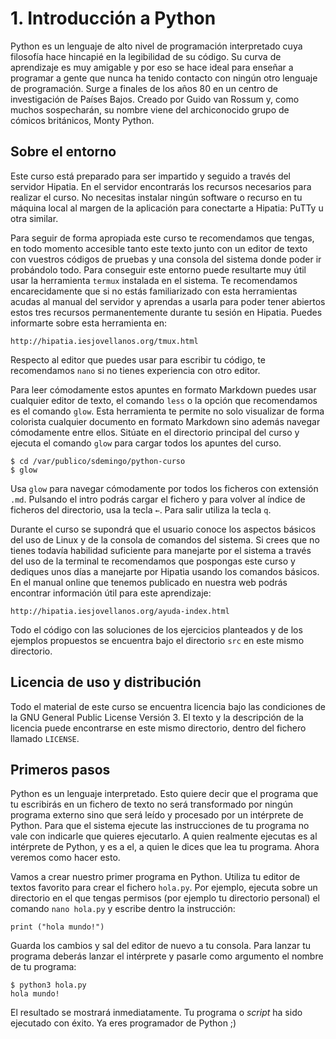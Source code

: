 


# 1. Introducción a Python


Python es un lenguaje de alto nivel de programación interpretado cuya filosofía
hace hincapié en la legibilidad de su código. Su curva de aprendizaje es muy
amigable y por eso se hace ideal para enseñar a programar a gente que nunca ha
tenido contacto con ningún otro lenguaje de programación. Surge a finales de los
años 80 en un centro de investigación de Países Bajos. Creado por Guido van
Rossum y, como muchos sospecharán, su nombre viene del archiconocido grupo de
cómicos británicos, Monty Python.


## Sobre el entorno

Este curso está preparado para ser impartido y seguido a través del servidor
Hipatia. En el servidor encontrarás los recursos necesarios para realizar el
curso. No necesitas instalar ningún software o recurso en tu máquina local al
margen de la aplicación para conectarte a Hipatia: PuTTy u otra similar.

Para seguir de forma apropiada este curso te recomendamos que tengas, en todo
momento accesible tanto este texto junto con un editor de texto con vuestros
códigos de pruebas y una consola del sistema donde poder ir probándolo
todo. Para conseguir este entorno puede resultarte muy útil usar la herramienta
`termux` instalada en el sistema. Te recomendamos encarecidamente que si no
estás familiarizado con esta herramientas acudas al manual del servidor y
aprendas a usarla para poder tener abiertos estos tres recursos permanentemente
durante tu sesión en Hipatia. Puedes informarte sobre esta herramienta en:

    http://hipatia.iesjovellanos.org/tmux.html

Respecto al editor que puedes usar para escribir tu código, te recomendamos
`nano` si no tienes experiencia con otro editor. 

Para leer cómodamente estos apuntes en formato Markdown puedes usar cualquier
editor de texto, el comando `less` o la opción que recomendamos es el comando
`glow`. Esta herramienta te permite no solo visualizar de forma colorista
cualquier documento en formato Markdown sino además navegar cómodamente entre
ellos. Sitúate en el directorio principal del curso y ejecuta el comando `glow`
para cargar todos los apuntes del curso.

```
$ cd /var/publico/sdemingo/python-curso
$ glow
```

Usa `glow` para navegar cómodamente por todos los ficheros con extensión
`.md`. Pulsando el intro podrás cargar el fichero y para volver al índice de
ficheros del directorio, usa la tecla `←`. Para salir utiliza la tecla `q`.

Durante el curso se supondrá que el usuario conoce los aspectos básicos del uso
de Linux y de la consola de comandos del sistema. Si crees que no tienes todavía
habilidad suficiente para manejarte por el sistema a través del uso de la
terminal te recomendamos que pospongas este curso y dediques unos días a
manejarte por Hipatia usando los comandos básicos. En el manual online que
tenemos publicado en nuestra web podrás encontrar información útil para este
aprendizaje:

    http://hipatia.iesjovellanos.org/ayuda-index.html
    

Todo el código con las soluciones de los ejercicios planteados y de los ejemplos
propuestos se encuentra bajo el directorio `src` en este mismo directorio. 




## Licencia de uso y distribución

Todo el material de este curso se encuentra licencia bajo las condiciones de la
GNU General Public License Versión 3. El texto y la descripción de la licencia
puede encontrarse en este mismo directorio, dentro del fichero llamado
`LICENSE`.




## Primeros pasos

Python es un lenguaje interpretado. Esto quiere decir que el programa que tu
escribirás en un fichero de texto no será transformado por ningún programa
externo sino que será leído y procesado por un intérprete de Python. Para que el
sistema ejecute las instrucciones de tu programa no vale con indicarle que
quieres ejecutarlo. A quien realmente ejecutas es al intérprete de Python, y es
a el, a quien le dices que lea tu programa. Ahora veremos como hacer esto.

Vamos a crear nuestro primer programa en Python. Utiliza tu editor de textos
favorito para crear el fichero `hola.py`. Por ejemplo, ejecuta sobre un
directorio en el que tengas permisos (por ejemplo tu directorio personal) el
comando `nano hola.py` y escribe dentro la instrucción:

```
print ("hola mundo!")
```

Guarda los cambios y sal del editor de nuevo a tu consola. Para lanzar tu
programa deberás lanzar el intérprete y pasarle como argumento el nombre de tu
programa:

```
$ python3 hola.py
hola mundo!
```

El resultado se mostrará inmediatamente. Tu programa o *script* ha sido
ejecutado con éxito. Ya eres programador de Python ;)



